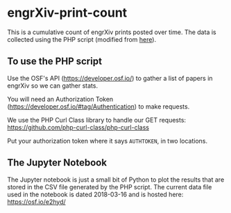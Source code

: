 # engrXiv-print-count

This is a cumulative count of engrXiv prints posted over time. The data is collected using the PHP script (modified from [here](https://bitbucket.org/octogroup/osf-preprint-list)).

## To use the PHP script
Use the OSF's API (https://developer.osf.io/) to gather a list of papers in engrXiv so we can gather stats.

You will need an Authorization Token (https://developer.osf.io/#tag/Authentication) to make requests.

We use the PHP Curl Class library to handle our GET requests: https://github.com/php-curl-class/php-curl-class

Put your authorization token where it says `AUTHTOKEN`, in two locations.


## The Jupyter Notebook
The Jupyter notebook is just a small bit of Python to plot the results that are stored in the CSV file generated by the PHP script. The current data file used in the notebook is dated 2018-03-16 and is hosted here: https://osf.io/e2hyd/ 
